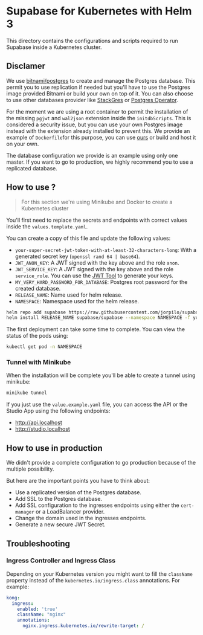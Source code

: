 # Supabase for Kubernetes with Helm 3

This directory contains the configurations and scripts required to run Supabase inside a Kubernetes cluster.

## Disclamer

We use [bitnami/postgres](https://github.com/bitnami/charts/tree/master/bitnami/postgresql) to create and manage the Postgres database. This permit you to use replication if needed but you'll have to use the Postgres image provided Bitnami or build your own on top of it. You can also choose to use other databases provider like [StackGres](https://stackgres.io/) or [Postgres Operator](https://github.com/zalando/postgres-operator).

For the moment we are using a root container to permit the installation of the missing `pgjwt` and `wal2json` extension inside the `initdbScripts`. This is considered a security issue, but you can use your own Postgres image instead with the extension already installed to prevent this. We provide an example of `Dockerfile`for this purpose, you can use [ours](https://hub.docker.com/r/tdeoliv/supabase-bitnami-postgres) or build and host it on your own.

The database configuration we provide is an example using only one master. If you want to go to production, we highly recommend you to use a replicated database.

## How to use ?

> For this section we're using Minikube and Docker to create a Kubernetes cluster

You'll first need to replace the secrets and endpoints with correct values inside the `values.template.yaml`.

You can create a copy of this file and update the following values:

- `your-super-secret-jwt-token-with-at-least-32-characters-long`: With a generated secret key (`openssl rand 64 | base64`).
- `JWT_ANON_KEY`: A JWT signed with the key above and the role `anon`.
- `JWT_SERVICE_KEY`: A JWT signed with the key above and the role `service_role`. You can use the [JWT Tool](https://supabase.com/docs/guides/hosting/overview#api-keys) to generate your keys.
- `MY_VERY_HARD_PASSWORD_FOR_DATABASE`: Postgres root password for the created database.
- `RELEASE_NAME`: Name used for helm release.
- `NAMESPACE`: Namespace used for the helm release.

```bash
helm repo add supabase https://raw.githubusercontent.com/jorpilo/supabase-kubernetes/main/build
helm install RELEASE_NAME supabase/supabase --namespace NAMESPACE -f your-values.yaml --create-namespace
```

The first deployment can take some time to complete. You can view the status of the pods using:

```bash
kubectl get pod -n NAMESPACE
```

### Tunnel with Minikube

When the installation will be complete you'll be able to create a tunnel using minikube:

```bash
minikube tunnel
```

If you just use the `value.example.yaml` file, you can access the API or the Studio App using the following endpoints:

- <http://api.localhost>
- <http://studio.localhost>

## How to use in production

We didn't provide a complete configuration to go production because of the multiple possibility.

But here are the important points you have to think about:

- Use a replicated version of the Postgres database.
- Add SSL to the Postgres database.
- Add SSL configuration to the ingresses endpoints using either the `cert-manager` or a LoadBalancer provider.
- Change the domain used in the ingresses endpoints.
- Generate a new secure JWT Secret.

## Troubleshooting

### Ingress Controller and Ingress Class

Depending on your Kubernetes version you might want to fill the `className` property instead of the `kubernetes.io/ingress.class` annotations. For example:

```yml
kong:
  ingress:
    enabled: 'true'
    className: "nginx"
    annotations:
      nginx.ingress.kubernetes.io/rewrite-target: /
```
